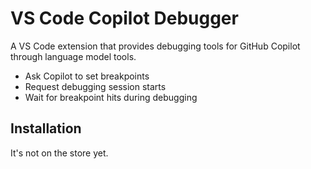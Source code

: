 # VS Code Copilot Debugger

A VS Code extension that provides debugging tools for GitHub Copilot through language model tools.

- Ask Copilot to set breakpoints
- Request debugging session starts
- Wait for breakpoint hits during debugging

## Installation

It's not on the store yet.
